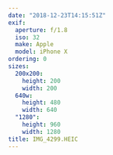 ```yaml
---
date: "2018-12-23T14:15:51Z"
exif:
  aperture: f/1.8
  iso: 32
  make: Apple
  model: iPhone X
ordering: 0
sizes:
  200x200:
    height: 200
    width: 200
  640w:
    height: 480
    width: 640
  "1280":
    height: 960
    width: 1280
title: IMG_4299.HEIC
---
```

